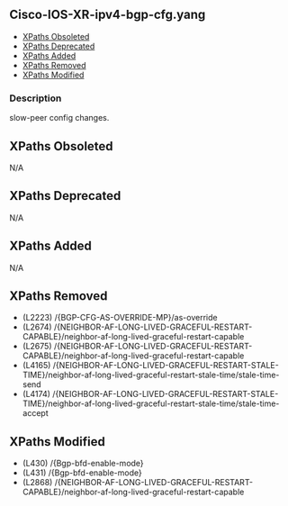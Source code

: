 ## Cisco-IOS-XR-ipv4-bgp-cfg.yang

- [XPaths Obsoleted](#xpaths-obsoleted)
- [XPaths Deprecated](#xpaths-deprecated)
- [XPaths Added](#xpaths-added)
- [XPaths Removed](#xpaths-removed)
- [XPaths Modified](#xpaths-modified)

### Description

slow-peer config changes.

## XPaths Obsoleted

N/A

## XPaths Deprecated

N/A

## XPaths Added

N/A

## XPaths Removed

- (L2223)	/{BGP-CFG-AS-OVERRIDE-MP}/as-override
- (L2674)	/{NEIGHBOR-AF-LONG-LIVED-GRACEFUL-RESTART-CAPABLE}/neighbor-af-long-lived-graceful-restart-capable
- (L2675)	/{NEIGHBOR-AF-LONG-LIVED-GRACEFUL-RESTART-CAPABLE}/neighbor-af-long-lived-graceful-restart-capable
- (L4165)	/{NEIGHBOR-AF-LONG-LIVED-GRACEFUL-RESTART-STALE-TIME}/neighbor-af-long-lived-graceful-restart-stale-time/stale-time-send
- (L4174)	/{NEIGHBOR-AF-LONG-LIVED-GRACEFUL-RESTART-STALE-TIME}/neighbor-af-long-lived-graceful-restart-stale-time/stale-time-accept

## XPaths Modified

- (L430)	/{Bgp-bfd-enable-mode}
- (L431)	/{Bgp-bfd-enable-mode}
- (L2868)	/{NEIGHBOR-AF-LONG-LIVED-GRACEFUL-RESTART-CAPABLE}/neighbor-af-long-lived-graceful-restart-capable

